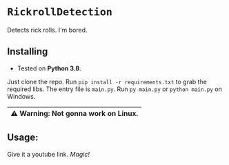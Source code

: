 # `RickrollDetection`
Detects rick rolls. I'm bored.


## Installing
- Tested on **Python 3.8**.

Just clone the repo. Run `pip install -r requirements.txt` to grab the required libs. The entry file is `main.py`. Run `py main.py` or `python main.py` on Windows.

| :warning: Warning: Not gonna work on Linux. |
|---|

## Usage:
Give it a youtube link. *Magic!*
